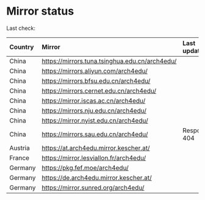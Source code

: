 <script src="./time.js"></script>
# Mirror status
Last check: <script type="text/javascript">localize(1709260009.0459452);</script>

|Country|Mirror|Last update|
|:------|:-----|:----------|
|China|https://mirrors.tuna.tsinghua.edu.cn/arch4edu/|<script type="text/javascript">localize(1709231473);</script>|
|China|https://mirrors.aliyun.com/arch4edu/|<script type="text/javascript">localize(1709231473);</script>|
|China|https://mirrors.bfsu.edu.cn/arch4edu/|<script type="text/javascript">localize(1709231473);</script>|
|China|https://mirrors.cernet.edu.cn/arch4edu/|<script type="text/javascript">localize(1709231473);</script>|
|China|https://mirror.iscas.ac.cn/arch4edu/|<script type="text/javascript">localize(1709231473);</script>|
|China|https://mirrors.nju.edu.cn/arch4edu/|<script type="text/javascript">localize(1709231473);</script>|
|China|https://mirror.nyist.edu.cn/arch4edu/|<script type="text/javascript">localize(1709231473);</script>|
|China|https://mirrors.sau.edu.cn/arch4edu/|Response 404|
|Austria|https://at.arch4edu.mirror.kescher.at/|<script type="text/javascript">localize(1709231473);</script>|
|France|https://mirror.lesviallon.fr/arch4edu/|<script type="text/javascript">localize(1709231473);</script>|
|Germany|https://pkg.fef.moe/arch4edu/|<script type="text/javascript">localize(1709231473);</script>|
|Germany|https://de.arch4edu.mirror.kescher.at/|<script type="text/javascript">localize(1709231473);</script>|
|Germany|https://mirror.sunred.org/arch4edu/|<script type="text/javascript">localize(1709231473);</script>|

<script src="./tablefilter/tablefilter.js"></script>
<script src="./table.js"></script>